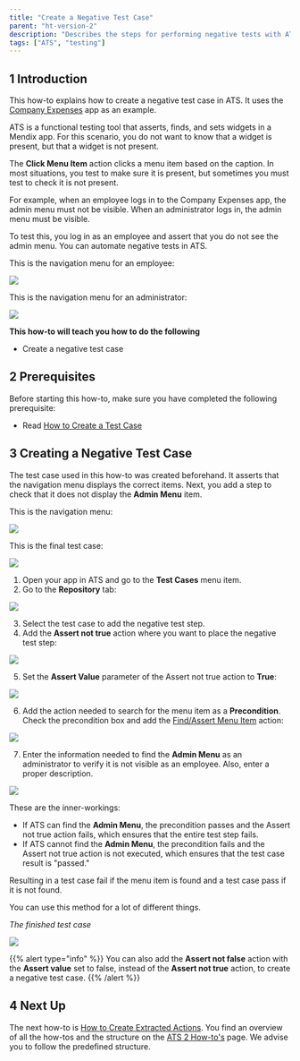 ```yaml
---
title: "Create a Negative Test Case"
parent: "ht-version-2"
description: "Describes the steps for performing negative tests with ATS."
tags: ["ATS", "testing"]
---
```


## 1 Introduction

This how-to explains how to create a negative test case in ATS. It uses the [Company Expenses](https://appstore.home.mendix.com/link/app/240/) app as an example.

ATS is a functional testing tool that asserts, finds, and sets widgets in a Mendix app. For this scenario, you do not want to know that a widget is present, but that a widget is not present.

The **Click Menu Item** action clicks a menu item based on the caption. In most situations, you test to make sure it is present, but sometimes you must test to check it is not present.

For example, when an employee logs in to the Company Expenses app, the admin menu must not be visible. When an administrator logs in, the admin menu must be visible. 

To test this, you log in as an employee and assert that you do not see the admin menu. You can automate negative tests in ATS.

This is the navigation menu for an employee:

![](attachments/create-a-negative-test-case-2/navigation-menu-employee-company-expenses-app.png)

This is the navigation menu for an administrator:

![](attachments/create-a-negative-test-case-2/navigation-menu-administrator-company-expenses-app.png)

**This how-to will teach you how to do the following**

* Create a negative test case

## 2 Prerequisites

Before starting this how-to, make sure you have completed the following prerequisite:

* Read [How to Create a Test Case](create-a-test-case-2)

## 3 Creating a Negative Test Case

The test case used in this how-to was created beforehand. It asserts that the navigation menu displays the correct items. Next, you add a step to check that it does not display the **Admin Menu** item.

This is the navigation menu:

![](attachments/create-a-negative-test-case-2/navigation-menu-employee-company-expenses-app.png)

This is the final test case:

![](attachments/create-a-negative-test-case-2/negative-test-case.png)

1. Open your app in ATS and go to the **Test Cases** menu item.
2. Go to the **Repository** tab:

  ![](attachments/create-a-negative-test-case-2/go-to-repository.png)

3. Select the test case to add the negative test step.
4. Add the **Assert not true** action where you want to place the negative test step:

![](attachments/create-a-negative-test-case-2/Assert_not_true_step_added.png)

5. Set the **Assert Value** parameter of the Assert not true action to **True**:

![](attachments/create-a-negative-test-case-2/set-to-true.png)

6. Add the action needed to search for the menu item as a **Precondition**. Check the precondition box and add the [Find/Assert Menu Item](/addons/ats/refguide/rg-version-1/findassert-menu-item) action:

  ![](attachments/create-a-negative-test-case-2/add-findassert-menu-item-as-precondition-2.png)

7. Enter the information needed to find the **Admin Menu** as an administrator to verify it is not visible as an employee. Also, enter a proper description.

  ![](attachments/create-a-negative-test-case-2/negative-test-step-finished-2.png)

These are the inner-workings:

* If ATS can find the **Admin Menu**, the precondition passes and the Assert not true action fails, which ensures that the entire test step fails.
* If ATS cannot find the **Admin Menu**, the precondition fails and the Assert not true action is not executed, which ensures that the test case result is "passed."

Resulting in a test case fail if the menu item is found and a test case pass if it is not found. 

You can use this method for a lot of different things. 

_The finished test case_

![](attachments/create-a-negative-test-case-2/the-finished-test-case.png)

 {{% alert type="info" %}}
You can also add the **Assert not false** action with the **Assert value** set to false, instead of the **Assert not true** action, to create a negative test case.
  {{% /alert %}}

## 4 Next Up

The next how-to is [How to Create Extracted Actions](create-extracted-actions-2). You find an overview of all the how-tos and the structure on the [ATS 2 How-to's](ht-version-2) page. We advise you to follow the predefined structure.
